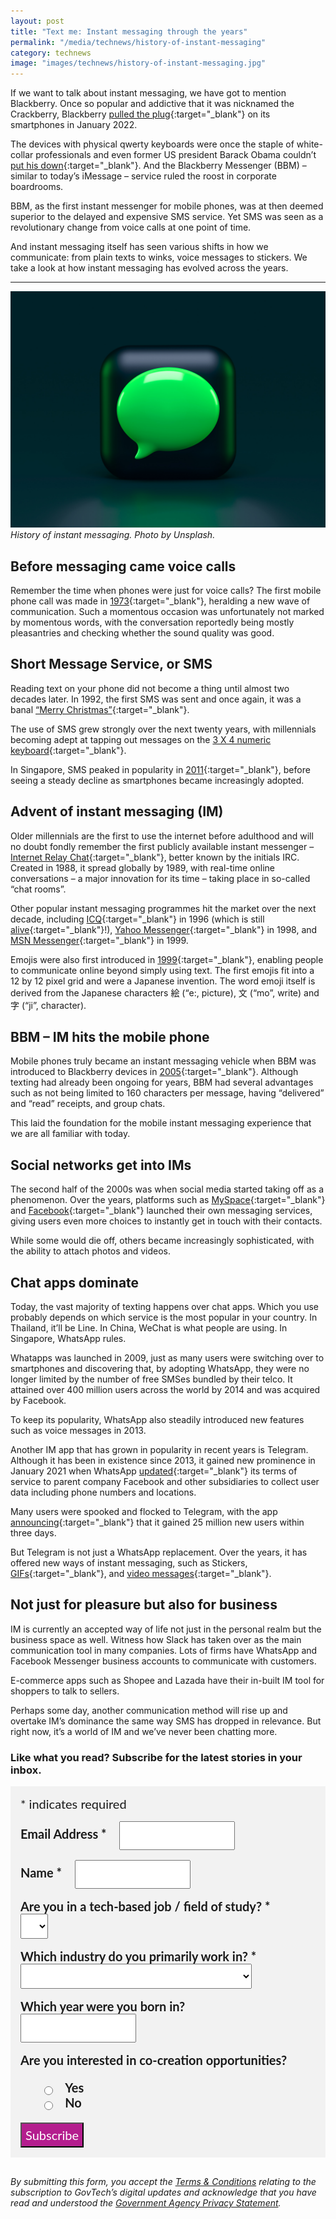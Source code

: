 ```yaml
---
layout: post
title: "Text me: Instant messaging through the years"
permalink: "/media/technews/history-of-instant-messaging"
category: technews
image: "images/technews/history-of-instant-messaging.jpg"
---
```


If we want to talk about instant messaging, we have got to mention Blackberry. Once so popular and addictive that it was nicknamed the Crackberry, Blackberry [pulled the plug](https://www.theguardian.com/technology/2022/jan/03/blackberry-discontinue-service-classic){:target="_blank"} on its smartphones in January 2022. 

The devices with physical qwerty keyboards were once the staple of white-collar professionals and even former US president Barack Obama couldn’t [put his down](https://money.cnn.com/2014/05/22/technology/security/nsa-obama-blackberry/index.html){:target="_blank"}. And the Blackberry Messenger (BBM) – similar to today’s iMessage – service ruled the roost in corporate boardrooms. 

BBM, as the first instant messenger for mobile phones, was at then deemed superior to the delayed and expensive SMS service. Yet SMS was seen as a revolutionary change from voice calls at one point of time. 

And instant messaging itself has seen various shifts in how we communicate: from plain texts to winks, voice messages to stickers. We take a look at how instant messaging has evolved across the years.

---

![Instant Messaging](/images/technews/history-of-instant-messaging.jpg)
*History of instant messaging. Photo by Unsplash.*

## Before messaging came voice calls

Remember the time when phones were just for voice calls? The first mobile phone call was made in [1973](https://www.theatlantic.com/technology/archive/2013/04/the-first-mobile-phone-call-was-made-40-years-ago-today/274611/){:target="_blank"}, heralding a new wave of communication. Such a momentous occasion was unfortunately not marked by momentous words, with the conversation reportedly being mostly pleasantries and checking whether the sound quality was good. 

## Short Message Service, or SMS  

Reading text on your phone did not become a thing until almost two decades later. In 1992, the first SMS was sent and once again, it was a banal [“Merry Christmas”](https://qz.com/33151/the-first-text-message-was-sent-20-years-ago/){:target="_blank"}. 

The use of SMS grew strongly over the next twenty years, with millennials becoming adept at tapping out messages on the [3 X 4 numeric keyboard](https://en.wikipedia.org/wiki/Telephone_keypad){:target="_blank"}. 

In Singapore, SMS peaked in popularity in [2011](https://tnp.straitstimes.com/news/singapore/writing-wall-sms-banks-govt-groups-moving-soft-tokens){:target="_blank"}, before seeing a steady decline as smartphones became increasingly adopted. 

## Advent of instant messaging (IM)

Older millennials are the first to use the internet before adulthood and will no doubt fondly remember the first publicly available instant messenger – [Internet Relay Chat](https://history-computer.com/irc-guide/){:target="_blank"}, better known by the initials IRC. Created in 1988, it spread globally by 1989, with real-time online conversations – a major innovation for its time – taking place in so-called “chat rooms”.

Other popular instant messaging programmes hit the market over the next decade, including [ICQ](https://www.inc.com/tom-popomaronis/remember-icq-the-chat-pioneer-turned-20-this-year-and-lessons-learned-for-2017.html){:target="_blank"} in 1996 (which is still [alive](https://www.icq.com/){:target="_blank"}!), [Yahoo Messenger](https://www.inc.com/tom-popomaronis/remember-icq-the-chat-pioneer-turned-20-this-year-and-lessons-learned-for-2017.html){:target="_blank"} in 1998, and [MSN Messenger](https://www.techspot.com/article/2373-msn-messenger/){:target="_blank"} in 1999.

Emojis were also first introduced in [1999](https://edition.cnn.com/style/article/emoji-shigetaka-kurita-standards-manual/index.html){:target="_blank"}, enabling people to communicate online beyond simply using text. The first emojis fit into a 12 by 12 pixel grid and were a Japanese invention. The word emoji itself is derived from the Japanese characters 絵 (“e:, picture), 文 (“mo”, write) and 字 (“ji”, character).  

## BBM – IM hits the mobile phone

Mobile phones truly became an instant messaging vehicle when BBM was introduced to Blackberry devices in [2005](https://www.theverge.com/2019/5/31/18646429/blackberry-messenger-ending-group-chats-read-receipts-rim-apple-android-imessage){:target="_blank"}. Although texting had already been ongoing for years, BBM had several advantages such as not being limited to 160 characters per message, having “delivered” and “read” receipts, and group chats. 

This laid the foundation for the mobile instant messaging experience that we are all familiar with today. 

## Social networks get into IMs

The second half of the 2000s was when social media started taking off as a phenomenon. Over the years, platforms such as [MySpace](https://www.cnet.com/news/myspace-officially-launches-instant-messaging-service/){:target="_blank"} and [Facebook](https://www.ft.com/content/c1975e8a-c372-11e0-b163-00144feabdc0){:target="_blank"} launched their own messaging services, giving users even more choices to instantly get in touch with their contacts. 

While some would die off, others became increasingly sophisticated, with the ability to attach photos and videos. 

## Chat apps dominate

Today, the vast majority of texting happens over chat apps. Which you use probably depends on which service is the most popular in your country. In Thailand, it’ll be Line. In China, WeChat is what people are using. In Singapore, WhatsApp rules. 

Whatapps was launched in 2009, just as many users were switching over to smartphones and discovering that, by adopting WhatsApp, they were no longer limited by the number of free SMSes bundled by their telco. It attained over 400 million users across the world by 2014 and was acquired by Facebook. 

To keep its popularity, WhatsApp also steadily introduced new features such as voice messages in 2013. 

Another IM app that has grown in popularity in recent years is Telegram. Although it has been in existence since 2013, it gained new prominence in January 2021 when WhatsApp [updated](https://www.reuters.com/article/whatsapp-users-idCNL4N2JJ2JC){:target="_blank"} its terms of service to parent company Facebook and other subsidiaries to collect user data including phone numbers and locations. 

Many users were spooked and flocked to Telegram, with the app [announcing](https://twitter.com/telegram/status/1349014065931284480){:target="_blank"} that it gained 25 million new users within three days. 

But Telegram is not just a WhatsApp replacement. Over the years, it has offered new ways of instant messaging, such as Stickers, [GIFs](https://telegram.org/blog/gifs){:target="_blank"}, and [video messages](https://telegram.org/blog/video-messages-and-telescope){:target="_blank"}.

## Not just for pleasure but also for business

IM is currently an accepted way of life not just in the personal realm but the business space as well. Witness how Slack has taken over as the main communication tool in many companies. Lots of firms have WhatsApp and Facebook Messenger business accounts to communicate with customers. 

E-commerce apps such as Shopee and Lazada have their in-built IM tool for shoppers to talk to sellers. 

Perhaps some day, another communication method will rise up and overtake IM’s dominance the same way SMS has dropped in relevance. But right now, it’s a world of IM and we’ve never been chatting more. 

### **Like what you read? Subscribe for the latest stories in your inbox.**

<!-- Begin Mailchimp Signup Form -->
<link href="//cdn-images.mailchimp.com/embedcode/classic-10_7.css" rel="stylesheet" type="text/css">
<style type="text/css">
#mc_embed_signup {
	background: #f2f2f2; 
	clear: left; 
	font: 20px Lato,sans-serif;
	margin-bottom: 16px;
	padding: 16px;
	display: inline-block;
}
#mc_embed_signup .indicates-required {
        margin-bottom: 16px;
}
#mc_embed_signup .mc-field-group {
        margin-bottom: 16px;
	margin-right: 16px;
	width: inherit;
}
ul, li{
    list-style:none;
    list-style-type:none;
}
label {
        font-weight: bold;
	margin-bottom: 16px;
	margin-right: 16px;
}
input {
        height: 40px;
}
select {
        height: 40px;
}
option {
        font:20px Lato,sans-serif;
	height: 40px;
}
input[type='radio'] {
  height: 14px;
  width: 14px;
  vertical-align: middle;
  margin-right: 14px;
  margin-left: 4px;
}
#mc_embed_signup .button {
        background-color: #B41E8E;
	font:20px Lato,sans-serif;
        color: #ffffff;
}
#mc_embed_signup form {
    padding: 0;
}	
</style>
<div id="mc_embed_signup">
<form action="https://tech.us16.list-manage.com/subscribe/post?u=9326ff42459737140a6baa881&amp;id=8b7e185878" method="post" id="mc-embedded-subscribe-form" name="mc-embedded-subscribe-form" class="validate" target="_blank" novalidate>
    <div id="mc_embed_signup_scroll">
	
<div class="indicates-required">
	<span class="asterisk">*</span> indicates required
</div>
<div class="mc-field-group">
	<label for="mce-EMAIL"
	       >Email Address  <span class="asterisk">*</span>
</label>
	<input 
	       type="email" 
	       value="" 
	       name="EMAIL" 
	       class="required email" 
	       id="mce-EMAIL"
	/>
</div>
<div class="mc-field-group">
	<label for="mce-FNAME"
	       >Name  <span class="asterisk">*</span>
</label>
	<input 
	       type="text" 
	       value="" 
	       name="FNAME" 
	       class="required" 
	       id="mce-FNAME"
	/>
</div>
<div class="mc-field-group">
	<label for="mce-TECH"
	       >Are you in a tech-based job / field of study?  
	       <span class="asterisk">*</span>
</label>
	<select name="TECH" class="required" id="mce-TECH">
	<option value=""></option>
	<option value="Yes">Yes</option>
	<option value="No">No</option>
</select>
</div>
<div class="mc-field-group">
	<label for="mce-INDUSTRY"
	       >Which industry do you primarily work in?  <span class="asterisk">*</span>
</label>
	<select name="INDUSTRY" class="required" id="mce-INDUSTRY">
	<option value=""></option>
	<option value="Manufacturing - Energy &amp; Chemicals">Manufacturing - Energy &amp; Chemicals</option>
<option value="Manufacturing - Precision Engineering">Manufacturing - Precision Engineering</option>
<option value="Manufacturing - Marine &amp; Offshore">Manufacturing - Marine &amp; Offshore</option>
<option value="Manufacturing - Aerospace">Manufacturing - Aerospace</option>
<option value="Manufacturing - Electronics">Manufacturing - Electronics</option>
<option value="Built Environment - Construction &amp; Architecture">Built Environment - Construction &amp; Architecture</option>
<option value="Built Environment - Real Estate">Built Environment - Real Estate</option>
<option value="Built Environment - Cleaning">Built Environment - Cleaning</option>
<option value="Built Environment - Security">Built Environment - Security</option>
<option value="Trade &amp; Connectivity - Logistics">Trade &amp; Connectivity - Logistics</option>
<option value="Trade &amp; Connectivity - Transportation">Trade &amp; Connectivity - Transportation</option>
<option value="Trade &amp; Connectivity - Wholesale Trade">Trade &amp; Connectivity - Wholesale Trade</option>
<option value="Essential Services - Healthcare">Essential Services - Healthcare</option>
<option value="Essential Services - Education">Essential Services - Education</option>
<option value="Professional Services - Professional &amp; Consulting Services">Professional Services - Professional &amp; Consulting Services</option>
<option value="Professional Services - Financial Services">Professional Services - Financial Services</option>
<option value="Professional Services - Infocomm, Technology &amp; Media">Professional Services - Infocomm, Technology &amp; Media</option>
<option value="Lifestyle - Food &amp; Beverage">Lifestyle - Food &amp; Beverage</option>
<option value="Lifestyle - Retail">Lifestyle - Retail</option>
<option value="Lifestyle - Hotels &amp; Tourism">Lifestyle - Hotels &amp; Tourism</option>
<option value="Lifestyle - Food Manufacturing">Lifestyle - Food Manufacturing</option>
<option value="Government">Government</option>
<option value="Other Industry">Other Industry</option>
<option value="Not Applicable">Not Applicable</option>
	</select>
</div>
<div class="mc-field-group size1of2">
	<label for="mce-BIRTHYEAR">Which year were you born in? </label>
	<input type="number" name="BIRTHYEAR" class="" value="" id="mce-BIRTHYEAR">
	<span id="mce-BIRTHYEAR-HELPERTEXT" class="helper_text"></span>
</div>
<div class="mc-field-group input-group">
    <strong>Are you interested in co-creation opportunities? </strong>
    <ul><li>
    <input type="radio" value="1" name="group[59]" id="mce-group[59]-59-0">
    <label for="mce-group[59]-59-0">Yes</label>
</li>
<li>
    <input type="radio" value="2" name="group[59]" id="mce-group[59]-59-1">
    <label for="mce-group[59]-59-1">No</label>
</li>
</ul>
    <span id="mce-group[59]-HELPERTEXT" class="helper_text"></span>
</div>	    
	<div id="mce-responses" class="clear">
		<div class="response" id="mce-error-response" style="display:none"></div>
		<div class="response" id="mce-success-response" style="display:none"></div>
	</div>    <!-- real people should not fill this in and expect good things - do not remove this or risk form bot signups-->
    <div style="position: absolute; left: -5000px; font:20px Lato,sans-serif;" aria-hidden="true"><input type="text" name="b_9326ff42459737140a6baa881_8b7e185878" tabindex="-1" value=""></div>
    <div class="clear"><input type="submit" value="Subscribe" name="subscribe" id="mc-embedded-subscribe" class="button"></div>
    </div> 
</form>
</div>
<!--End mc_embed_signup-->

*By submitting this form, you accept the [Terms & Conditions](https://www.tech.gov.sg/files/GovTech-Subscription-Terms-Conditions-2021.pdf) relating to the subscription to GovTech’s digital updates and acknowledge that you have read and understood the [Government Agency Privacy Statement](https://www.tech.gov.sg/privacy/).*


